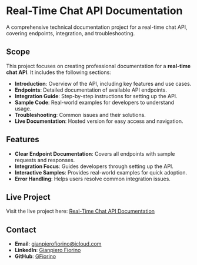 # Real-Time Chat API Documentation

A comprehensive technical documentation project for a real-time chat API, covering endpoints, integration, and troubleshooting.

## Scope

This project focuses on creating professional documentation for a **real-time chat API**. It includes the following sections:

- **Introduction**: Overview of the API, including key features and use cases.
- **Endpoints**: Detailed documentation of available API endpoints.
- **Integration Guide**: Step-by-step instructions for setting up the API.
- **Sample Code**: Real-world examples for developers to understand usage.
- **Troubleshooting**: Common issues and their solutions.
- **Live Documentation**: Hosted version for easy access and navigation.

## Features

- **Clear Endpoint Documentation**: Covers all endpoints with sample requests and responses.
- **Integration Focus**: Guides developers through setting up the API.
- **Interactive Samples**: Provides real-world examples for quick adoption.
- **Error Handling**: Helps users resolve common integration issues.

## Live Project
Visit the live project here: [Real-Time Chat API Documentation](https://gfiorino.github.io/Real-Time-Chat-API-Documentation/)

## Contact
- **Email**: [gianpierofiorino@icloud.com](mailto:gianpierofiorino@icloud.com)
- **LinkedIn**: [Gianpiero Fiorino](https://www.linkedin.com/in/gianpiero-fiorino/)
- **GitHub**: [GFiorino](https://github.com/GFiorino)
